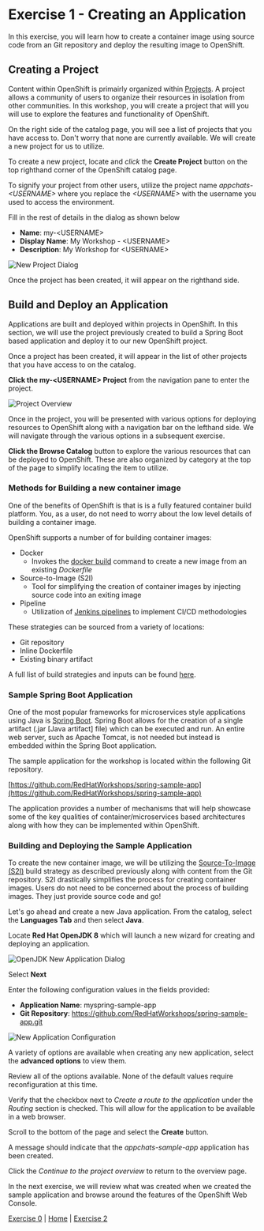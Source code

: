 Exercise 1  - Creating an Application
============================

In this exercise, you will learn how to create a container image using source code from an Git repository and deploy the resulting image to OpenShift.

## Creating a Project

Content within OpenShift is primairly organized within [Projects](https://docs.openshift.com/container-platform/3.9/dev_guide/projects.html). A project allows a community of users to organize their resources in isolation from other communities. In this workshop, you will create a project that will you will use to explore the features and functionality of OpenShift.

On the right side of the catalog page, you will see a list of projects that you have access to. Don't worry that none are currently available. We will create a new project for us to utilize. 

To create a new project, locate and _click_ the **Create Project** button on the top righthand corner of the OpenShift catalog page.


To signify your project from other users, utilize the project name _appchats-&lt;USERNAME&gt;_ where you replace the _&lt;USERNAME&gt;_ with the username you used to access the environment. 

Fill in the rest of details in the dialog as shown below

* **Name**: my-&lt;USERNAME&gt;
* **Display Name**: My Workshop - &lt;USERNAME&gt; 
* **Description**:  My Workshop for &lt;USERNAME&gt; 

![New Project Dialog](images/new-project-dialog.png "New Project Dialog")

Once the project has been created, it will appear on the righthand side.

## Build and Deploy an Application

Applications are built and deployed within projects in OpenShift. In this section, we will use the project previously created to build a Spring Boot based application and deploy it to our new OpenShift project.

Once a project has been created, it will appear in the list of other projects that you have access to on the catalog. 

**Click the my-&lt;USERNAME&gt; Project** from the navigation pane to enter the project. 

![Project Overview](images/project-overview.png "Project Overview")

Once in the project, you will be presented with various options for deploying resources to OpenShift along with a navigation bar on the lefthand side. We will navigate through the various options in a subsequent exercise.

**Click the Browse Catalog** button to explore the various resources that can be deployed to OpenShift. These are also organized by category at the top of the page to simplify locating the item to utilize.

### Methods for Building a new container image

One of the benefits of OpenShift is that is is a fully featured container build platform. You, as a user, do not need to worry about the low level details of building a container image. 

OpenShift supports a number of for building container images:

* Docker
	* Invokes the [docker build](https://docs.docker.com/engine/reference/commandline/build/) command to create a new image from an existing _Dockerfile_
* Source-to-Image (S2I)
	* Tool for simplifying the creation of container images by injecting source code into an exiting image
* Pipeline
	* Utilization of [Jenkins pipelines](https://jenkins.io/doc/pipeline/) to implement CI/CD methodologies

These strategies can be sourced from a variety of locations:

* Git repository
* Inline Dockerfile
* Existing binary artifact

A full list of build strategies and inputs can be found [here](https://docs.openshift.com/container-platform/3.9/dev_guide/builds/index.html).

### Sample Spring Boot Application

One of the most popular frameworks for microservices style applications using Java is [Spring Boot](https://spring.io/projects/spring-boot). Spring Boot allows for the creation of a single artifact (.jar [Java artifact] file) which can be executed and run. An entire web server, such as Apache Tomcat, is not needed but instead is embedded within the Spring Boot application. 

The sample application for the workshop is located within the following Git repository. 

[https://github.com/RedHatWorkshops/spring-sample-app](https://github.com/RedHatWorkshops/spring-sample-app)

The application provides a number of mechanisms that will help showcase some of the key qualities of container/microservices based architectures along with how they can be implemented within OpenShift. 

### Building and Deploying the Sample Application

To create the new container image, we will be utilizing the [Source-To-Image (S2I)](https://docs.openshift.com/container-platform/3.9/using_images/s2i_images/index.html) build strategy as described previously along with content from the Git repository. S2I drastically simplifies the process for creating container images. Users do not need to be concerned about the process of building images. They just provide source code and go!

Let's go ahead and create a new Java application. From the catalog, select the **Languages Tab** and then select **Java**.

Locate **Red Hat OpenJDK 8** which will launch a new wizard for creating and deploying an application. 

![OpenJDK New Application Dialog](images/openjdk-dialog.png "OpenJDK New Application Dialog")

Select **Next**

Enter the following configuration values in the fields provided:

* **Application Name**: myspring-sample-app
* **Git Repository**: https://github.com/RedHatWorkshops/spring-sample-app.git

![New Application Configuration](images/openjdk-configuration.png "New Application Configuration")

A variety of options are available when creating any new application, select the **advanced options** to view them.

Review all of the options available. None of the default values require reconfiguration at this time. 

Verify that the checkbox next to _Create a route to the application_ under the _Routing_ section is checked. This will allow for the application to be available in a web browser. 

Scroll to the bottom of the page and select the **Create** button. 

A message should indicate that the _appchats-sample-app_ application has been created. 

Click the _Continue to the project overview_ to return to the overview page.

In the next exercise, we will review what was created when we created the sample application and browse around the features of the OpenShift Web Console. 

[Exercise 0](../exercise0/README.md) | [Home](../README.md) | [Exercise 2](../exercise2/README.md)
